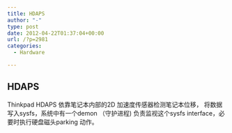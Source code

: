 ```yaml
---
title: HDAPS
author: "-"
type: post
date: 2012-04-22T01:37:04+00:00
url: /?p=2981
categories:
  - Hardware

---
```

## HDAPS
Thinkpad HDAPS 依靠笔记本内部的2D 加速度传感器检测笔记本位移， 将数据写入sysfs，系统中有一个demon （守护进程) 负责监视这个sysfs interface，必要时执行硬盘磁头parking 动作。